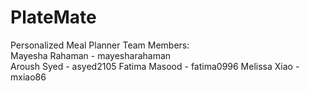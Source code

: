 # PlateMate
Personalized Meal Planner
Team Members: <br>
Mayesha Rahaman - mayesharahaman <br>
Aroush Syed - asyed2105
Fatima Masood - fatima0996
Melissa Xiao - mxiao86
